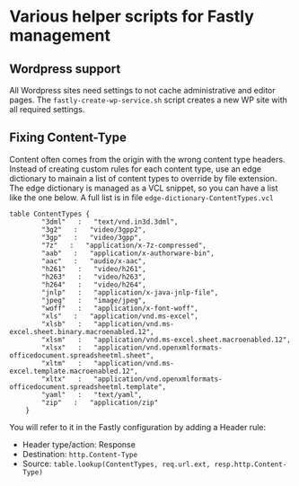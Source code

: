 # Various helper scripts for Fastly management

## Wordpress support
All Wordpress sites need settings to not cache administrative and editor pages. 
The `fastly-create-wp-service.sh` script creates a new WP site with all required settings. 

## Fixing Content-Type
Content often comes from the origin with the wrong content type headers. Instead of creating custom rules for each content type, use an edge dictionary to mainain a list of content types to override by file extension. 
The edge dictionary is managed as a VCL snippet, so you can have a list like the one below. A full list is in file `edge-dictionary-ContentTypes.vcl` 
````
table ContentTypes {
		"3dml"   :   "text/vnd.in3d.3dml",
		"3g2"   :   "video/3gpp2",
		"3gp"   :   "video/3gpp",
		"7z"   :   "application/x-7z-compressed",
		"aab"   :   "application/x-authorware-bin",
		"aac"   :   "audio/x-aac",
		"h261"   :   "video/h261",
		"h263"   :   "video/h263",
		"h264"   :   "video/h264",
		"jnlp"   :   "application/x-java-jnlp-file",
		"jpeg"   :   "image/jpeg",
		"woff"   :   "application/x-font-woff",
		"xls"   :   "application/vnd.ms-excel",
		"xlsb"   :   "application/vnd.ms-excel.sheet.binary.macroenabled.12",
		"xlsm"   :   "application/vnd.ms-excel.sheet.macroenabled.12",
		"xlsx"   :   "application/vnd.openxmlformats-officedocument.spreadsheetml.sheet",
		"xltm"   :   "application/vnd.ms-excel.template.macroenabled.12",
		"xltx"   :   "application/vnd.openxmlformats-officedocument.spreadsheetml.template",
		"yaml"   :   "text/yaml",
		"zip"   :   "application/zip"
	}
````

You will refer to it in the Fastly configuration by adding a Header rule: 
* Header type/action: Response
* Destination:        `http.Content-Type`
* Source:             `table.lookup(ContentTypes, req.url.ext, resp.http.Content-Type)`
